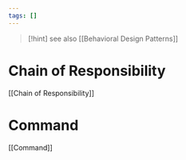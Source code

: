 ```yaml
---
tags: []
---
```


>[!hint] see also [[Behavioral Design Patterns]]

# Chain of Responsibility

[[Chain of Responsibility]]

# Command

[[Command]]
